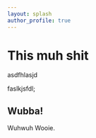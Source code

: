 ```yaml
---
layout: splash
author_profile: true
---
```



# This muh shit

asdfhlasjd 

faslkjsfdl; 

## Wubba!


Wuhwuh Wooie.